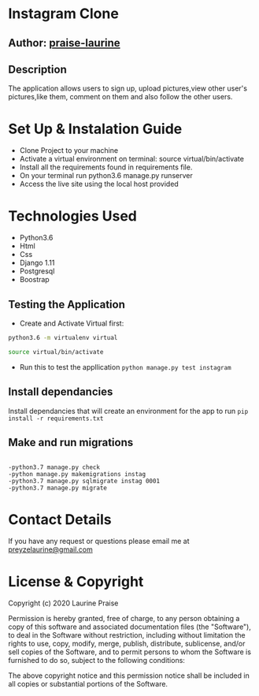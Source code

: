 # Instagram Clone

## Author: [praise-laurine](https://github.com/praise-laurine)

## Description
The application allows users to sign up, upload pictures,view other user's pictures,like them, comment on them and also follow the other users. 

# Set Up & Instalation Guide
- Clone Project to your machine
- Activate a virtual environment on terminal: source virtual/bin/activate
- Install all the requirements found in requirements file.
- On your terminal run python3.6 manage.py runserver
- Access the live site using the local host provided

# Technologies Used
- Python3.6 
- Html
- Css
- Django 1.11
- Postgresql
- Boostrap

## Testing the Application
- Create and Activate Virtual first:
```bash
python3.6 -m virtualenv virtual

source virtual/bin/activate
```
- Run this to test the appllication
`python manage.py test instagram`

## Install dependancies
Install dependancies that will create an environment for the app to run <code>pip install -r requirements.txt</code>

## Make and run migrations
<pre><code>
-python3.7 manage.py check
-python manage.py makemigrations instag
-python3.7 manage.py sqlmigrate instag 0001
-python3.7 manage.py migrate
</code></pre>

# Contact Details
If you have any request or questions please email me at preyzelaurine@gmail.com

# License & Copyright
Copyright (c) 2020 Laurine Praise

Permission is hereby granted, free of charge, to any person obtaining a copy of this software and associated documentation files (the "Software"), to deal in the Software without restriction, including without limitation the rights to use, copy, modify, merge, publish, distribute, sublicense, and/or sell copies of the Software, and to permit persons to whom the Software is furnished to do so, subject to the following conditions:

The above copyright notice and this permission notice shall be included in all copies or substantial portions of the Software.




